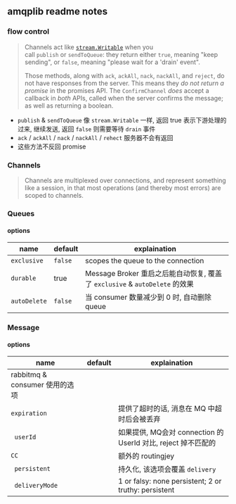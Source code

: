 ## amqplib readme notes

### flow control

> Channels act like [`stream.Writable`](https://nodejs.org/api/stream.html#stream_class_stream_writable) when you call `publish` or `sendToQueue`: they return either `true`, meaning "keep sending", or `false`, meaning "please wait for a 'drain' event".
>
> Those methods, along with `ack`, `ackAll`, `nack`, `nackAll`, and `reject`, do not have responses from the server. This means they *do not return a promise* in the promises API. The `ConfirmChannel` *does* accept a callback in *both* APIs, called when the server confirms the message; as well as returning a boolean.

- `publish` & `sendToQueue` 像 `stream.Writable` 一样, 返回 true 表示下游处理的过来, 继续发送, 返回 `false` 则需要等待 `drain` 事件
- `ack` / `ackAll` / `nack` / `nackAll` / `rehect` 服务器不会有返回
- 这些方法不反回 promise



### Channels

> Channels are multiplexed over connections, and represent something like a session, in that most operations (and thereby most errors) are scoped to channels.



### Queues

#### options

| name         | default | explaination                             |
| ------------ | ------- | ---------------------------------------- |
| `exclusive`  | `false` | scopes the queue to the connection       |
| `durable`    | true    | Message Broker 重启之后能自动恢复, 覆盖了 `exclusive` & `autoDelete` 的效果 |
| `autoDelete` | `false` | 当 consumer 数量减少到 0 时, 自动删除 queue         |



### Message

#### options

| name                      | default | explaination                             |
| ------------------------- | ------- | ---------------------------------------- |
| rabbitmq & consumer 使用的选项 |         |                                          |
| `expiration`              |         | 提供了超时的话, 消息在 MQ 中超时后会被丢弃                 |
| ` userId`                 |         | 如果提供, MQ会对 connection 的 UserId 对比, reject 掉不匹配的 |
| `CC`                      |         | 额外的 routingjey                           |
| ` persistent`             |         | 持久化, 该选项会覆盖 `delivery`                   |
| ` deliveryMode`           |         | 1 or falsy: none persistent; 2 or truthy: persistent |

